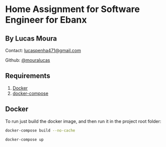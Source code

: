 # Home Assignment for Software Engineer for Ebanx
## By Lucas Moura

Contact: lucaspenha471@gmail.com

Github: [@mouralucas](https://github.com/mouralucas)

## Requirements

1. [Docker](https://docs.docker.com/engine/install/)
2. [docker-compose](https://docs.docker.com/compose/install/)


## Docker
To run just build the docker image, and then run it in the project root folder:

```bash
docker-compose build --no-cache
```

```bash
docker-compose up
```